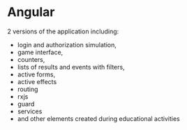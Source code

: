 # Angular
2 versions of the application including: 
- login and authorization simulation, 
- game interface,
- counters,
- lists of results and events with filters,
- active forms,
- active effects 
- routing
- rxjs
- guard
- services
- and other elements created during educational activities
